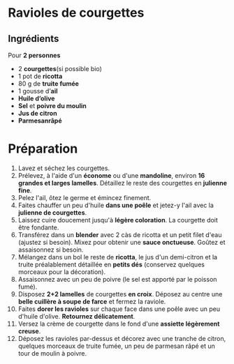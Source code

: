 # Ravioles de courgettes 


## Ingrédients

Pour **2 personnes**

-   2 **courgettes**(si possible bio)
-   1 pot de **ricotta**
-   80 g de **truite fumée**
-   1 gousse d’**ail**
-   **Huile d’olive**
-   **Sel** et **poivre du moulin**
-   **Jus de citron**
-   **Parmesanrâpé**

# Préparation

1. Lavez et séchez les courgettes. 
2. Prélevez, à l'aide d'un **économe** ou d'une **mandoline**, environ **16 grandes et larges lamelles**. Détaillez le reste des courgettes en **julienne fine**. 
3. Pelez l'ail, ôtez le germe et émincez finement.
4. Faites chauffer un peu d'huile **dans une poêle** et jetez-y l'ail avec la **julienne de courgettes**. 
5. Laissez cuire doucement jusqu'à **légère coloration**. La courgette doit être fondante. 
6. Transférez dans un **blender** avec 2 càs de ricotta et un petit filet d'eau (ajustez si besoin). Mixez pour obtenir une **sauce onctueuse**. Goûtez et assaisonnez si besoin.
7. Mélangez dans un bol le reste de **ricotta**, le jus d'un demi-citron et la truite préalablement détaillée en **petits dés** (conservez quelques morceaux pour la décoration). 
8. Assaisonnez avec un peu de poivre (le sel est apporté par le poisson fumé). 
9. Disposez **2+2 lamelles** de courgettes **en croix**. Déposez au centre une **belle cuillère à soupe de farce** et fermez la raviole.
10. Faites **dorer les ravioles** sur chaque face dans une poêle avec un peu d'huile d'olive. **Retournez délicatement**. 
11. Versez la crème de courgette dans le fond d'une **assiette légèrement creuse**. 
12. Déposez les ravioles par-dessus et décorez avec une tranche de citron, quelques morceaux de truite fumée, un peu de parmesan râpé et un tour de moulin à poivre.
